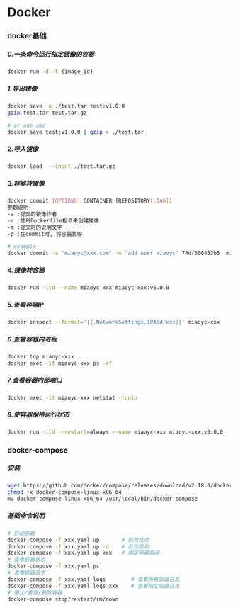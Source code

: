 Docker
=

### docker基础
##### 0.一条命令运行指定镜像的容器
```bash
docker run -d -t {image_id}
```

##### 1.导出镜像
```bash
docker save -o ./test.tar test:v1.0.0
gzip test.tar test.tar.gz

# or one cmd
docker save test:v1.0.0 | gzip > ./test.tar
```

##### 2.导入镜像
```bash
docker load  --input ./test.tar.gz
```

##### 3.容器转镜像
```bash
docker commit [OPTIONS] CONTAINER [REPOSITORY[:TAG]]
参数说明:
-a :提交的镜像作者
-c :使用Dockerfile指令来创建镜像
-m :提交时的说明文字
-p :在commit时, 将容器暂停

# example
docker commit -a "miaoyc@xxx.com" -m "add user miaoyc" 74df600453b5  miaoyc-xxx:v5.0.0
```

##### 4.镜像转容器
```bash
docker run -itd --name miaoyc-xxx miaoyc-xxx:v5.0.0
```

##### 5.查看容器IP
```bash
docker inspect --format='{{.NetworkSettings.IPAddress}}' miaoyc-xxx
```

##### 6.查看容器内进程
```bash
docker top miaoyc-xxx
docker exec -it miaoyc-xxx ps -ef
```

##### 7.查看容器内部端口
```bash
docker exec -it miaoyc-xxx netstat -tunlp
```

##### 8.使容器保持运行状态
```bash
docker run -itd --restart=always --name miaoyc-xxx miaoyc-xxx:v5.0.0
```

### docker-compose
##### 安装
```bash
wget https://github.com/docker/compose/releases/download/v2.18.0/docker-compose-linux-x86_64
chmod +x docker-compose-linux-x86_64
mv docker-compose-linux-x86_64 /usr/local/bin/docker-compose
```

##### 基础命令说明
```bash
# 启动容器
docker-compose -f xxx.yaml up       # 前台启动
docker-compose -f xxx.yaml up -d    # 后台启动
docker-compose -f xxx.yaml up xxx   # 指定容器启动
# 查看容器状态
docker-compose -f xxx.yaml ps
# 查看容器日志
docker-compose -f xxx.yaml logs        # 查看所有容器日志 
docker-compose -f xxx.yaml logs xxx    # 查看指定容器日志
# 停止/重启/删除容器
docker-compose stop/restart/rm/down
```
